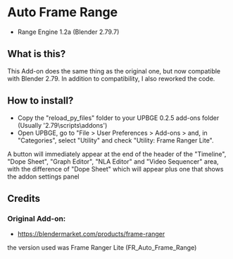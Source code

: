 # Auto Frame Range
- Range Engine 1.2a (Blender 2.79.7)

## What is this?
This Add-on does the same thing as the original one, but now compatible with Blender 2.79. In addition to compatibility, I also reworked the code.

## How to install?
- Copy the "reload_py_files" folder to your UPBGE 0.2.5 add-ons folder (Usually '2.79\scripts\addons')
- Open UPBGE, go to "File > User Preferences > Add-ons > and, in "Categories", select "Utility" and check "Utility: Frame Ranger Lite".

A button will immediately appear at the end of the header of the "Timeline", "Dope Sheet", "Graph Editor", "NLA Editor" and "Video Sequencer" area, with the difference of "Dope Sheet" which will appear plus one that shows the addon settings panel

## Credits
### Original Add-on:
- https://blendermarket.com/products/frame-ranger

the version used was Frame Ranger Lite (FR_Auto_Frame_Range)
